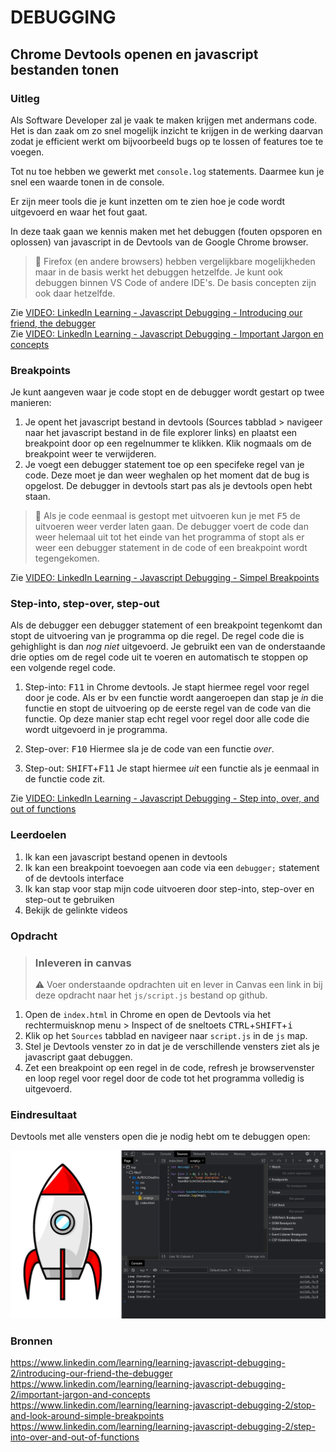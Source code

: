 # DEBUGGING

## Chrome Devtools openen en javascript bestanden tonen

### Uitleg

Als Software Developer zal je vaak te maken krijgen met andermans code. Het is dan zaak om zo snel mogelijk inzicht te krijgen in de werking daarvan zodat je efficient werkt om bijvoorbeeld bugs op te lossen of features toe te voegen. 

Tot nu toe hebben we gewerkt met `console.log` statements. Daarmee kun je snel een waarde tonen in de console. 

Er zijn meer tools die je kunt inzetten om te zien hoe je code wordt uitgevoerd en waar het fout gaat.

In deze taak gaan we kennis maken met het debuggen (fouten opsporen en oplossen) van javascript in de Devtools van de Google Chrome browser.

> :rocket: Firefox (en andere browsers) hebben vergelijkbare mogelijkheden maar in de basis werkt het debuggen hetzelfde. Je kunt ook debuggen binnen VS Code of andere IDE's. De basis concepten zijn ook daar hetzelfde.

Zie [VIDEO: LinkedIn Learning - Javascript Debugging - Introducing our friend, the debugger](https://www.linkedin.com/learning/learning-javascript-debugging-2/introducing-our-friend-the-debugger)  
Zie [VIDEO: LinkedIn Learning - Javascript Debugging - Important Jargon en concepts](https://www.linkedin.com/learning/learning-javascript-debugging-2/important-jargon-and-concepts)

### Breakpoints

Je kunt aangeven waar je code stopt en de debugger wordt gestart op twee manieren:  
1. Je opent het javascript bestand in devtools (Sources tabblad > navigeer naar het javascript bestand in de file explorer links) en plaatst een breakpoint door op een regelnummer te klikken. Klik nogmaals om de breakpoint weer te verwijderen.
2. Je voegt een debugger statement toe op een specifeke regel van je code. Deze moet je dan weer weghalen op het moment dat de bug is opgelost. De debugger in devtools start pas als je devtools open hebt staan.

> :rocket: Als je code eenmaal is gestopt met uitvoeren kun je met <kbd>F5</kbd> de uitvoeren weer verder laten gaan. De debugger voert de code dan weer helemaal uit tot het einde van het programma of stopt als er weer een debugger statement in de code of een breakpoint wordt tegengekomen.

Zie [VIDEO: LinkedIn Learning - Javascript Debugging - Simpel Breakpoints](https://www.linkedin.com/learning/learning-javascript-debugging-2/stop-and-look-around-simple-breakpoints)

### Step-into, step-over, step-out

Als de debugger een debugger statement of een breakpoint tegenkomt dan stopt de uitvoering van je programma op die regel. De regel code die is gehighlight is dan _nog niet_ uitgevoerd. Je gebruikt een van de onderstaande drie opties om de regel code uit te voeren en automatisch te stoppen op een volgende regel code.

1. Step-into: <kbd>F11</kbd> in Chrome devtools. Je stapt hiermee regel voor regel door je code. Als er bv een functie wordt aangeroepen dan stap je _in_ die functie en stopt de uitvoering op de eerste regel van de code van die functie. Op deze manier stap echt regel voor regel door alle code die wordt uitgevoerd in je programma.

2. Step-over: <kbd>F10</kbd> Hiermee sla je de code van een functie _over_.

3. Step-out: <kbd>SHIFT</kbd>+<kbd>F11</kbd> Je stapt hiermee _uit_ een functie als je eenmaal in de functie code zit.

Zie [VIDEO: LinkedIn Learning - Javascript Debugging - Step into, over, and out of functions](https://www.linkedin.com/learning/learning-javascript-debugging-2/step-into-over-and-out-of-functions)



### Leerdoelen

1. Ik kan een javascript bestand openen in devtools
2. Ik kan een breakpoint toevoegen aan code via een `debugger;` statement of de devtools interface
3. Ik kan stap voor stap mijn code uitvoeren door step-into, step-over en step-out te gebruiken
4. Bekijk de gelinkte videos

### Opdracht

> ### Inleveren in canvas
> :warning: Voer onderstaande opdrachten uit en lever in Canvas een link in bij deze opdracht naar het `js/script.js` bestand op github.

1. Open de `index.html` in Chrome en open de Devtools via het rechtermuisknop menu > Inspect of de sneltoets <kbd>CTRL</kbd>+<kbd>SHIFT</kbd>+<kbd>i</kbd>
2. Klik op het `Sources` tabblad en navigeer naar `script.js` in de `js` map.
3. Stel je Devtools venster zo in dat je de verschillende vensters ziet als je javascript gaat debuggen.
4. Zet een breakpoint op een regel in de code, refresh je browservenster en loop regel voor regel door de code tot het programma volledig is uitgevoerd.


### Eindresultaat

Devtools met alle vensters open die je nodig hebt om te debuggen open:

![Devtools debugging](img/eindres.devtools.jpg)

### Bronnen
https://www.linkedin.com/learning/learning-javascript-debugging-2/introducing-our-friend-the-debugger
https://www.linkedin.com/learning/learning-javascript-debugging-2/important-jargon-and-concepts
https://www.linkedin.com/learning/learning-javascript-debugging-2/stop-and-look-around-simple-breakpoints
https://www.linkedin.com/learning/learning-javascript-debugging-2/step-into-over-and-out-of-functions